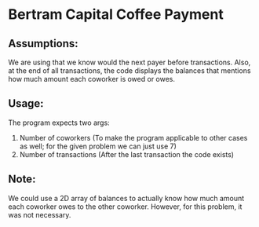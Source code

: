 # Bertram Capital Coffee Payment

## Assumptions:
 We are using that we know would the next payer before transactions.
 Also, at the end of all transactions, the code displays the balances that mentions how much amount each coworker is owed or owes.

## Usage:
 The program expects two args:
 1) Number of coworkers (To make the program applicable to other cases as well; for the given problem we can just use 7)
 2) Number of transactions (After the last transaction the code exists)

## Note:
 We could use a 2D array of balances to actually know how much amount each coworker owes to the other coworker. However, for this problem, it was not necessary.
